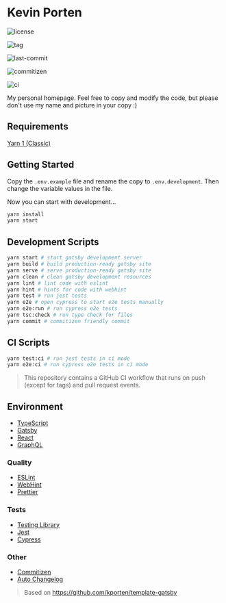 # Kevin Porten

![license](https://img.shields.io/github/license/kporten/kevinporten)

![tag](https://img.shields.io/github/v/tag/kporten/kevinporten)

![last-commit](https://img.shields.io/github/last-commit/kporten/kevinporten)

![commitizen](https://img.shields.io/badge/commitizen-friendly-brightgreen.svg)

![ci](https://github.com/kporten/kevinporten/workflows/CI/badge.svg?branch=master&event=push)

My personal homepage. Feel free to copy and modify the code, but please don't use my name and picture in your copy :)

## Requirements

[Yarn 1 (Classic)](https://classic.yarnpkg.com/lang/en/)

## Getting Started

Copy the `.env.example` file and rename the copy to `.env.development`. Then change the variable values in the file.

Now you can start with development...

```bash
yarn install
yarn start
```

## Development Scripts

```bash
yarn start # start gatsby development server
yarn build # build production-ready gatsby site
yarn serve # serve production-ready gatsby site
yarn clean # clean gatsby development resources
yarn lint # lint code with eslint
yarn hint # hints for code with webhint
yarn test # run jest tests
yarn e2e # open cypress to start e2e tests manually
yarn e2e:run # run cypress e2e tests
yarn tsc:check # run type check for files
yarn commit # commitizen friendly commit
```

## CI Scripts

```bash
yarn test:ci # run jest tests in ci mode
yarn e2e:ci # run cypress e2e tests in ci mode
```

> This repository contains a GitHub CI workflow that runs on push (except for tags) and pull request events.

## Environment

- [TypeScript](https://www.typescriptlang.org/)
- [Gatsby](https://www.gatsbyjs.org/)
- [React](https://reactjs.org/)
- [GraphQL](https://graphql.org/)

### Quality

- [ESLint](https://eslint.org/)
- [WebHint](https://webhint.io/)
- [Prettier](https://prettier.io/)

### Tests

- [Testing Library](https://testing-library.com/)
- [Jest](https://jestjs.io/)
- [Cypress](https://www.cypress.io/)

### Other

- [Commitizen](http://commitizen.github.io/cz-cli/)
- [Auto Changelog](https://github.com/CookPete/auto-changelog)

> Based on https://github.com/kporten/template-gatsby
